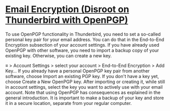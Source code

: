 # [Email Encryption (Disroot on Thunderbird with OpenPGP)](https://support.mozilla.org/en-US/kb/openpgp-thunderbird-howto-and-faq)

To use OpenPGP functionality in Thunderbird, you need to set a so-called personal key pair for your email address. You can do that in the End-to-End Encryption subsection of your account settings. If you have already used OpenPGP with other software, you need to import a backup copy of your existing key. Otherwise, you can create a new key.

≡ > Account Settings > select your account > End-to-End Encryption > Add Key…
If you already have a personal OpenPGP key pair from another software, choose Import an existing PGP key.
If you don't have a key yet, choose Create a New OpenPGP key.
After importing or creating it, while still in account settings, select the key you want to actively use with your email account.
Note that using OpenPGP has consequences as explained in the general introduction. It is important to make a backup of your key and store it in a secure location, separate from your regular computer.
